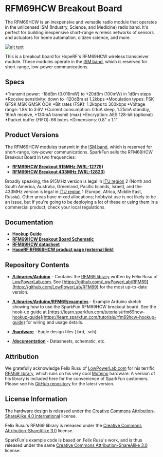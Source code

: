 RFM69HCW Breakout Board
=================
The RFM69HCW is an inexpensive and versatile radio module that operates in the unlicensed ISM (Industry, Science, and Medicine) radio band. It's perfect for building inexpensive short-range wireless networks of sensors and actuators for home automation, citizen science, and more.

[![alt text](https://cdn.sparkfun.com/assets/parts/9/6/6/5/12823-00.jpg)](https://cdn.sparkfun.com/assets/parts/9/6/6/5/12823-00.jpg)

This is a breakout board for HopeRF's RFM69HCW wireless transceiver module. These modules operate in the [ISM band](http://en.wikipedia.org/wiki/ISM_band), which is reserved for short-range, low-power communications. 

Specs
----------------

*Transmit power: -18dBm (0.016mW) to +20dBm (100mW) in 1dBm steps
*Receive sensitivity: down to -120dBm at 1.2kbps
*Modulation types: FSK GFSK MSK GMSK OOK
*Bit rates (FSK): 1.2kbps to 300kbps
*Voltage range: 1.8V to 3.6V
*Current consumption: 0.1uA sleep, 1.25mA standby, 16mA receive, *130mA transmit (max)
*Encryption: AES 128-bit (optional)
*Packet buffer (FIFO): 66 bytes
*Dimensions: 0.8" x 1.1"

Product Versions
----------------

The RFM69HCW modules transmit in the [ISM band](http://en.wikipedia.org/wiki/ISM_band), which is reserved for short-range, low-power communications. SparkFun sells the RFM69HCW Breakout Board in two frequencies:

* [**RFM69HCW Breakout 915MHz (WRL-12775)**](https://www.sparkfun.com/products/12775)
* [**RFM69HCW Breakout 433MHz (WRL-12823)**](https://www.sparkfun.com/products/12823)

Broadly speaking, the 915MHz version is legal in [ITU region](http://en.wikipedia.org/wiki/ITU_region) 2 (North and South America, Australia, Greenland, Pacific Islands, Israel), and the 433MHz version is legal in [ITU region](http://en.wikipedia.org/wiki/ITU_region) 1 (Europe, Africa, Middle East, Russia). Other areas have mixed allocations; hobbyist use is not likely to be an issue, but if you're going to be deploying a lot of these or using them in a commercial product, check your local regulations.

Documentation
-------------------

* [**Hookup Guide**](https://learn.sparkfun.com/tutorials/rfm69hcw-hookup-guide)
* [**RFM69HCW Breakout Board Schematic**](https://github.com/sparkfun/RFM69HCW_Breakout/blob/master/documentation/RFM69HCW_BOB.pdf)
* [**RFM69HCW datasheet**](https://github.com/sparkfun/RFM69HCW_Breakout/blob/master/documentation/RFM69HCW-V1.1.pdf)
* [**HopeRF RFM69HCW product page (external link)**](http://www.hoperf.com/rf/fsk_module/RFM69HCW.htm)

Repository Contents
-------------------
* [**/Libraries/Arduino**](https://github.com/sparkfun/RFM69HCW_Breakout/tree/master/Libraries/Arduino) - Contains the [RFM69 library](https://github.com/LowPowerLab/RFM69) written by Felix Rusu of [LowPowerLab.com](lowpowerlab.com). See [https://github.com/LowPowerLab/RFM69](https://github.com/LowPowerLab/RFM69) for the most up-to-date version.

* [**/Libraries/Arduino/RFM69/examples**](https://github.com/sparkfun/RFM69HCW_Breakout/tree/master/Libraries/Arduino/RFM69/examples) - Example Arduino sketch showing how to use the SparkFun RFM69HCW breakout board. See the hook-up guide at [https://learn.sparkfun.com/tutorials/rfm69hcw-hookup-guide](https://learn.sparkfun.com/tutorials/rfm69hcw-hookup-guide) for wiring and usage details.

* [**/hardware**](https://github.com/sparkfun/RFM69HCW_Breakout/tree/master/hardware) - Eagle design files (.brd, .sch)

* [**/documentation**](https://github.com/sparkfun/RFM69HCW_Breakout/tree/master/documentation) - Datasheets, schematic, etc.

Attribution
-----------
We gratefully acknowledge Felix Rusu of [LowPowerLab.com](lowpowerlab.com) for his terrific [RFM69 library](https://github.com/LowPowerLab/RFM69), which runs on his very cool [Moteino](http://lowpowerlab.com/moteino/) hardware. A version of his library is included here for the convenience of SparkFun customers. Please see his [GitHub repository](https://github.com/LowPowerLab/RFM69) for the latest version.

License Information
-------------------
The hardware design is released under the [Creative Commons Attribution-ShareAlike 4.0 International](http://creativecommons.org/licenses/by-sa/4.0/) license.

Felix Rusu's RFM69 library is released under the [Creative Commons Attribution-ShareAlike 3.0](http://creativecommons.org/licenses/by-sa/3.0/) license. 

SparkFun's example code is based on Felix Rusu's work, and is thus released under the same [Creative Commons Attribution-ShareAlike 3.0](http://creativecommons.org/licenses/by-sa/3.0/) license.
